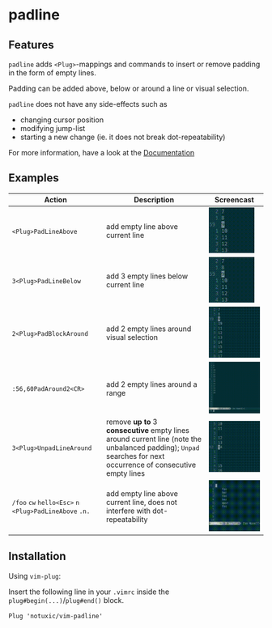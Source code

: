 padline
=======

Features
--------

`padline` adds `<Plug>`-mappings and commands to insert or remove padding in the form of empty lines.

Padding can be added above, below or around a line or visual selection.

`padline` does not have any side-effects such as
 - changing cursor position
 - modifying jump-list
 - starting a new change (ie. it does not break dot-repeatability)

For more information, have a look at the [Documentation](doc/padline.txt)

Examples
--------

| Action | Description | Screencast |
|--------|-------------|------------|
| `<Plug>PadLineAbove` | add empty line above current line | ![insert above](.github/images/insert_above.gif) |
| `3<Plug>PadLineBelow` | add 3 empty lines below current line | ![insert 3 below](.github/images/insert_below_3.gif) |
| `2<Plug>PadBlockAround` | add 2 empty lines around visual selection | ![visual 2 around](.github/images/insert_around_3_visual.gif) |
| `:56,60PadAround2<CR>` | add 2 empty lines around a range | ![insert 2 around range](.github/images/insert_around_command.gif) |
| `3<Plug>UnpadLineAround` | remove **up to** 3 **consecutive** empty lines around current line (note the unbalanced padding); `Unpad` searches for next occurrence of consecutive empty lines | ![remove 3 around](.github/images/remove_around_3.gif) |
| `/foo` `cw` `hello<Esc>` `n` `<Plug>PadLineAbove` `.n.` | add empty line above current line, does not interfere with dot-repeatability | ![dot repeat](.github/images/dot_repeat.gif) |

Installation
------------

Using `vim-plug`:

Insert the following line in your `.vimrc` inside the `plug#begin(...)`/`plug#end()` block.

```
Plug 'notuxic/vim-padline'
```
